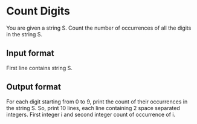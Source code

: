# Count Digits

You are given a string S. Count the number of occurrences of all the digits in the string S.

## Input format

First line contains string S.

## Output format

For each digit starting from 0 to 9, print the count of their occurrences in the string S. So, print 10 lines, each line containing 2 space separated integers. First integer i and second integer count of occurrence of i.
